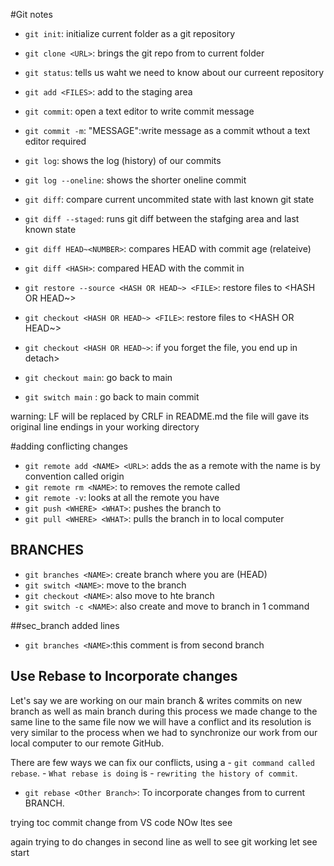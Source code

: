 #Git notes

- `git init`: initialize current folder as a git repository
- `git clone <URL>`: brings the git repo from <URL> to current folder
- `git status`: tells us waht we need to know about our curreent repository
- `git add <FILES>`: add <FILES> to the staging area
- `git commit`: open a text editor to write commit message
- `git commit -m`: "MESSAGE":write message as a commit wthout a text editor required

- `git log`: shows the log (history) of our commits
- `git log --oneline`: shows the shorter oneline commit 
- `git diff`: compare current uncommited state with last known git state
- `git diff --staged`: runs git diff between the stafging area and last known state
- `git diff HEAD~<NUMBER>`: compares HEAD with commit <Number> age (relateive)
- `git diff <HASH>`: compared HEAD with the commit in <HASH>

- `git restore --source <HASH OR HEAD~> <FILE>`: restore files to <HASH OR HEAD~>
- `git checkout <HASH OR HEAD~> <FILE>`: restore files to <HASH OR HEAD~>
- `git checkout <HASH OR HEAD~>`: if you forget the file, you end up in detach>
- `git checkout main`: go back to main
- `git switch main` : go back to main commit 

warning: LF will be replaced by CRLF in README.md
the file will gave its original line endings in your working directory

#adding conflicting changes
- `git remote add <NAME> <URL>`: adds the <URL> as a remote with the name <Name>
<NAME> is by convention called origin 
- `git remote rm <NAME>`: to removes the remote called <NAME>
- `git remote -v`: looks at all the remote you have
- `git push <WHERE> <WHAT>`: pushes the <WHAT> branch to <WHERE>
- `git pull <WHERE> <WHAT>`: pulls the <WHAT> branch in <WHERE> to local computer

## BRANCHES
- `git branches <NAME>`: create branch <NAME> where you are (HEAD)
- `git switch <NAME>`: move to the branch <NAME>
- `git checkout <NAME>`: also move to hte branch <NAME>
- `git switch -c <NAME>`: also create and move to branch <NAme> in 1 command

##sec_branch added lines
- `git branches <NAME>`:this comment is from second branch 

## Use Rebase to Incorporate changes
Let's say we are working on our main branch & writes commits on new branch as well as main branch during this process we made change to the same line to the same file now we will have a conflict and its resolution is very similar to the process when we had to synchronize our work from our local computer to our remote GitHub.

There are few ways we can fix our conflicts, using a - `git command called rebase`. - `What rebase is doing` is - `rewriting the history of commit`.
- `git rebase <Other Branch>`: To incorporate changes from <Other BRANCH> to current BRANCH.

trying toc commit change from VS code
NOw ltes see

again trying to do changes
in second line as well to see git working
let see start